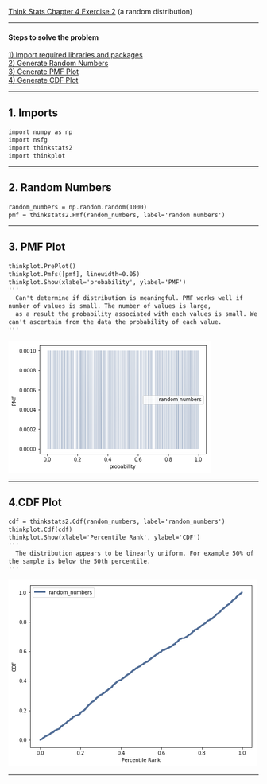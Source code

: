 [Think Stats Chapter 4 Exercise 2](http://greenteapress.com/thinkstats2/html/thinkstats2005.html#toc41) (a random distribution)

---

#### Steps to solve the problem
[1)  Import required libraries and packages](#section-a)  
[2)  Generate Random Numbers](#section-b)  
[3)  Generate PMF Plot](#section-c)  
[4)  Generate CDF Plot](#section-d)  

---

## <a name="section-a"></a> 1. Imports

```{python}
import numpy as np
import nsfg
import thinkstats2
import thinkplot
```
---

## <a name="section-b"></a> 2. Random Numbers
```{python}
random_numbers = np.random.random(1000)
pmf = thinkstats2.Pmf(random_numbers, label='random numbers')
```

---

## <a name="section-c"></a> 3. PMF Plot
```{python}
thinkplot.PrePlot()
thinkplot.Pmfs([pmf], linewidth=0.05)
thinkplot.Show(xlabel='probability', ylabel='PMF')
'''
  Can't determine if distribution is meaningful. PMF works well if number of values is small. The number of values is large, 
  as a result the probability associated with each values is small. We can't ascertain from the data the probability of each value. 
'''
```
![Image of PMF Plot](Images/RandNumPMF.png?raw=true)

---

## <a name="section-d"></a> 4.CDF Plot
```{python}
cdf = thinkstats2.Cdf(random_numbers, label='random_numbers')
thinkplot.Cdf(cdf)
thinkplot.Show(xlabel='Percentile Rank', ylabel='CDF')
'''
  The distribution appears to be linearly uniform. For example 50% of the sample is below the 50th percentile. 
'''
```
![Image of BiasedPMF Plot](Images/RandNumCDF.png?raw=true)

---

